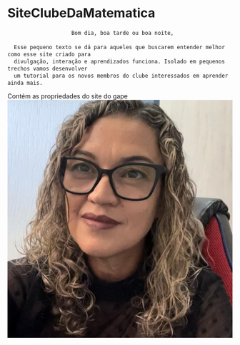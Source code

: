 # SiteClubeDaMatematica

                        Bom dia, boa tarde ou boa noite,
                        
      Esse pequeno texto se dá para aqueles que buscarem entender melhor como esse site criado para
      divulgação, interação e aprendizados funciona. Isolado em pequenos trechos vamos desenvolver 
      um tutorial para os novos membros do clube interessados em aprender ainda mais. 

Contém as propriedades do site do gape
<img src="https://github.com/GapClubeMatematica/SiteClubeDaMatematica/blob/main/Fotos%20para%20site/Professores/Katia.jpg?raw=true">
